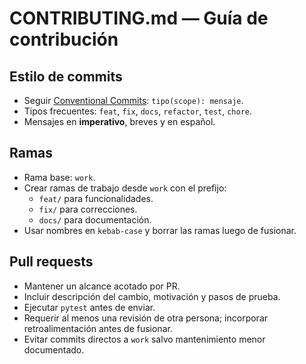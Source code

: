 # CONTRIBUTING.md — Guía de contribución

## Estilo de commits
- Seguir [Conventional Commits](https://www.conventionalcommits.org/es/v1.0.0/):
  `tipo(scope): mensaje`.
- Tipos frecuentes: `feat`, `fix`, `docs`, `refactor`, `test`, `chore`.
- Mensajes en **imperativo**, breves y en español.

## Ramas
- Rama base: `work`.
- Crear ramas de trabajo desde `work` con el prefijo:
  - `feat/` para funcionalidades.
  - `fix/` para correcciones.
  - `docs/` para documentación.
- Usar nombres en `kebab-case` y borrar las ramas luego de fusionar.

## Pull requests
- Mantener un alcance acotado por PR.
- Incluir descripción del cambio, motivación y pasos de prueba.
- Ejecutar `pytest` antes de enviar.
- Requerir al menos una revisión de otra persona; incorporar
  retroalimentación antes de fusionar.
- Evitar commits directos a `work` salvo mantenimiento menor documentado.
